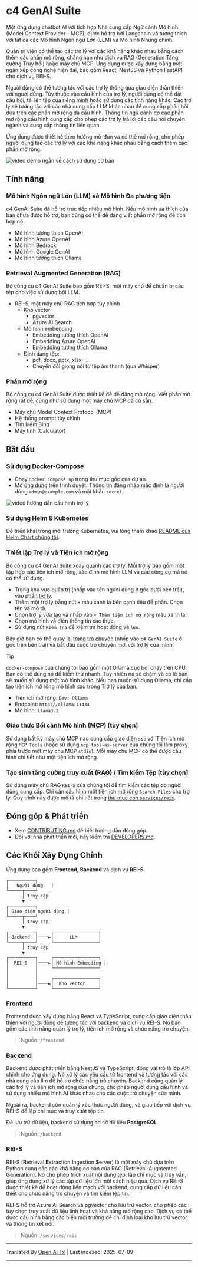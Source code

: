 # c4 GenAI Suite

Một ứng dụng chatbot AI với tích hợp Nhà cung cấp Ngữ cảnh Mô hình (Model Context Provider - MCP), được hỗ trợ bởi Langchain và tương thích với tất cả các Mô hình Ngôn ngữ Lớn (LLM) và Mô hình Nhúng chính.

Quản trị viên có thể tạo các trợ lý với các khả năng khác nhau bằng cách thêm các phần mở rộng, chẳng hạn như dịch vụ RAG (Generation Tăng cường Truy hồi) hoặc máy chủ MCP. Ứng dụng được xây dựng bằng một ngăn xếp công nghệ hiện đại, bao gồm React, NestJS và Python FastAPI cho dịch vụ REI-S.

Người dùng có thể tương tác với các trợ lý thông qua giao diện thân thiện với người dùng. Tùy thuộc vào cấu hình của trợ lý, người dùng có thể đặt câu hỏi, tải lên tệp của riêng mình hoặc sử dụng các tính năng khác. Các trợ lý sẽ tương tác với các nhà cung cấp LLM khác nhau để cung cấp phản hồi dựa trên các phần mở rộng đã cấu hình. Thông tin ngữ cảnh do các phần mở rộng cấu hình cung cấp cho phép các trợ lý trả lời các câu hỏi chuyên ngành và cung cấp thông tin liên quan.

Ứng dụng được thiết kế theo hướng mô-đun và có thể mở rộng, cho phép người dùng tạo các trợ lý với các khả năng khác nhau bằng cách thêm các phần mở rộng.

![video demo ngắn về cách sử dụng cơ bản](https://raw.githubusercontent.com/codecentric/c4-genai-suite/main/demo/preview.webp)

## Tính năng

### Mô hình Ngôn ngữ Lớn (LLM) và Mô hình Đa phương tiện

c4 GenAI Suite đã hỗ trợ trực tiếp nhiều mô hình. Nếu mô hình ưa thích của bạn chưa được hỗ trợ, bạn cũng có thể dễ dàng viết phần mở rộng để tích hợp nó.

* Mô hình tương thích OpenAI
* Mô hình Azure OpenAI
* Mô hình Bedrock
* Mô hình Google GenAI
* Mô hình tương thích Ollama
### Retrieval Augmented Generation (RAG)

Bộ công cụ c4 GenAI Suite bao gồm REI-S, một máy chủ để chuẩn bị các tệp cho việc sử dụng bởi LLM.

* REI-S, một máy chủ RAG tích hợp tùy chỉnh
  * Kho vector
    * pgvector
    * Azure AI Search
  * Mô hình embedding
    * Embedding tương thích OpenAI
    * Embedding Azure OpenAI
    * Embedding tương thích Ollama
  * Định dạng tệp:
    * pdf, docx, pptx, xlsx, ...
    * Chuyển đổi giọng nói từ tệp âm thanh (qua Whisper)

### Phần mở rộng

Bộ công cụ c4 GenAI Suite được thiết kế để dễ dàng mở rộng. Viết phần mở rộng rất dễ, cũng như sử dụng một máy chủ MCP đã có sẵn.

* Máy chủ Model Context Protocol (MCP)
* Hệ thống prompt tùy chỉnh
* Tìm kiếm Bing
* Máy tính (Calculator)

## Bắt đầu

### Sử dụng Docker-Compose

- Chạy `docker compose up` trong thư mục gốc của dự án.
- Mở [ứng dụng](http://localhost:3333) trên trình duyệt. Thông tin đăng nhập mặc định là người dùng `admin@example.com` và mật khẩu `secret`.

![video hướng dẫn cấu hình trợ lý](https://raw.githubusercontent.com/codecentric/c4-genai-suite/main/demo/assistants.webp)

### Sử dụng Helm & Kubernetes

Để triển khai trong môi trường Kubernetes, vui lòng tham khảo [README của Helm Chart chúng tôi](https://raw.githubusercontent.com/codecentric/c4-genai-suite/main/./helm-chart/README.md).

### Thiết lập Trợ lý và Tiện ích mở rộng

Bộ công cụ c4 GenAI Suite xoay quanh các *trợ lý*.
Mỗi trợ lý bao gồm một tập hợp các tiện ích mở rộng, xác định mô hình LLM và các công cụ mà nó có thể sử dụng.

- Trong khu vực quản trị (nhấp vào tên người dùng ở góc dưới bên trái), vào phần [trợ lý](http://localhost:3333/admin/assistants).
- Thêm một trợ lý bằng nút `+` màu xanh lá bên cạnh tiêu đề phần. Chọn tên và mô tả.
- Chọn trợ lý vừa tạo và nhấp vào `+ Thêm tiện ích mở rộng` màu xanh lá.
- Chọn mô hình và điền thông tin xác thực.
- Sử dụng nút `Kiểm tra` để kiểm tra hoạt động và `lưu`.

Bây giờ bạn có thể quay lại [trang trò chuyện](http://localhost:3333/chat) (nhấp vào `c4 GenAI Suite` ở góc trên bên trái) và bắt đầu cuộc trò chuyện mới với trợ lý của mình.

> [!TIP]
> `docker-compose` của chúng tôi bao gồm một Ollama cục bộ, chạy trên CPU. Bạn có thể dùng nó để kiểm thử nhanh. Tuy nhiên nó sẽ chậm và có lẽ bạn sẽ muốn sử dụng một mô hình khác. Nếu bạn muốn sử dụng Ollama, chỉ cần tạo tiện ích mở rộng mô hình sau trong Trợ lý của bạn.
> * Tiện ích mở rộng: `Dev: Ollama`
> * Endpoint: `http://ollama:11434`
> * Mô hình: `llama3.2`

### Giao thức Bối cảnh Mô hình (MCP) [tùy chọn]

Sử dụng bất kỳ máy chủ MCP nào cung cấp giao diện `sse` với Tiện ích mở rộng `MCP Tools` (hoặc sử dụng `mcp-tool-as-server` của chúng tôi làm proxy phía trước một máy chủ MCP `stdio`).
Mỗi máy chủ MCP có thể được cấu hình chi tiết như một tiện ích mở rộng.

### Tạo sinh tăng cường truy xuất (RAG) / Tìm kiếm Tệp [tùy chọn]

Sử dụng máy chủ RAG `REI-S` của chúng tôi để tìm kiếm các tệp do người dùng cung cấp. Chỉ cần cấu hình một tiện ích mở rộng `Search Files` cho trợ lý.
Quy trình này được mô tả chi tiết trong [thư mục con `services/reis`](services/reis/#example-configuration-in-c4).

## Đóng góp & Phát triển

* Xem [CONTRIBUTING.md](https://raw.githubusercontent.com/codecentric/c4-genai-suite/main/CONTRIBUTING.md) để biết hướng dẫn đóng góp.
* Đối với nhà phát triển mới, hãy kiểm tra [DEVELOPERS.md](https://raw.githubusercontent.com/codecentric/c4-genai-suite/main/DEVELOPERS.md).

## Các Khối Xây Dựng Chính

Ứng dụng bao gồm **Frontend**, **Backend** và dịch vụ **REI-S**.

```
┌──────────┐
│   Người dùng   │
└─────┬────┘
      │ truy cập
      ▼
┌──────────┐
│ Giao diện người dùng │
└─────┬────┘
      │ truy cập
      ▼
┌──────────┐     ┌─────────────────┐
│ Backend  │────►│      LLM        │
└─────┬────┘     └─────────────────┘
      │ truy cập
      ▼
┌──────────┐     ┌─────────────────┐
│  REI-S   │────►│ Mô hình Embedding │
│          │     └─────────────────┘
│          │
│          │     ┌─────────────────┐
│          │────►│  Kho vector     │
└──────────┘     └─────────────────┘
```
### Frontend

Frontend được xây dựng bằng React và TypeScript, cung cấp giao diện thân thiện với người dùng để tương tác với backend và dịch vụ REI-S. Nó bao gồm các tính năng quản lý trợ lý, tiện ích mở rộng và chức năng trò chuyện.

> Nguồn: `/frontend`

### Backend

Backend được phát triển bằng NestJS và TypeScript, đóng vai trò là lớp API chính cho ứng dụng. Nó xử lý các yêu cầu từ frontend và tương tác với các nhà cung cấp llm để hỗ trợ chức năng trò chuyện. Backend cũng quản lý các trợ lý và tiện ích mở rộng của chúng, cho phép người dùng cấu hình và sử dụng nhiều mô hình AI khác nhau cho các cuộc trò chuyện của mình.

Ngoài ra, backend còn quản lý xác thực người dùng, và giao tiếp với dịch vụ REI-S để lập chỉ mục và truy xuất tệp tin.

Để lưu trữ dữ liệu, backend sử dụng cơ sở dữ liệu **PostgreSQL**.

> Nguồn: `/backend`

### REI-S

REI-S (**R**etrieval **E**xtraction **I**ngestion **S**erver) là một máy chủ dựa trên Python cung cấp các khả năng cơ bản của RAG (Retrieval-Augmented Generation). Nó cho phép trích xuất nội dung tệp, lập chỉ mục và truy vấn, giúp ứng dụng xử lý các tập dữ liệu lớn một cách hiệu quả. Dịch vụ REI-S được thiết kế để hoạt động liền mạch với backend, cung cấp dữ liệu cần thiết cho chức năng trò chuyện và tìm kiếm tệp tin.

REI-S hỗ trợ Azure AI Search và pgvector cho lưu trữ vector, cho phép các tùy chọn truy xuất dữ liệu linh hoạt và khả năng mở rộng cao. Dịch vụ có thể được cấu hình bằng các biến môi trường để chỉ định loại kho lưu trữ vector và thông tin kết nối.

> Nguồn: `/services/reis`

---

Tranlated By [Open Ai Tx](https://github.com/OpenAiTx/OpenAiTx) | Last indexed: 2025-07-09

---